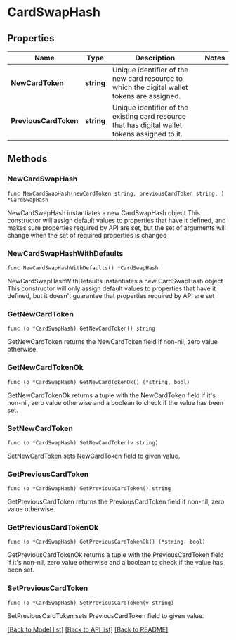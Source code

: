 # CardSwapHash

## Properties

Name | Type | Description | Notes
------------ | ------------- | ------------- | -------------
**NewCardToken** | **string** | Unique identifier of the new card resource to which the digital wallet tokens are assigned. | 
**PreviousCardToken** | **string** | Unique identifier of the existing card resource that has digital wallet tokens assigned to it. | 

## Methods

### NewCardSwapHash

`func NewCardSwapHash(newCardToken string, previousCardToken string, ) *CardSwapHash`

NewCardSwapHash instantiates a new CardSwapHash object
This constructor will assign default values to properties that have it defined,
and makes sure properties required by API are set, but the set of arguments
will change when the set of required properties is changed

### NewCardSwapHashWithDefaults

`func NewCardSwapHashWithDefaults() *CardSwapHash`

NewCardSwapHashWithDefaults instantiates a new CardSwapHash object
This constructor will only assign default values to properties that have it defined,
but it doesn't guarantee that properties required by API are set

### GetNewCardToken

`func (o *CardSwapHash) GetNewCardToken() string`

GetNewCardToken returns the NewCardToken field if non-nil, zero value otherwise.

### GetNewCardTokenOk

`func (o *CardSwapHash) GetNewCardTokenOk() (*string, bool)`

GetNewCardTokenOk returns a tuple with the NewCardToken field if it's non-nil, zero value otherwise
and a boolean to check if the value has been set.

### SetNewCardToken

`func (o *CardSwapHash) SetNewCardToken(v string)`

SetNewCardToken sets NewCardToken field to given value.


### GetPreviousCardToken

`func (o *CardSwapHash) GetPreviousCardToken() string`

GetPreviousCardToken returns the PreviousCardToken field if non-nil, zero value otherwise.

### GetPreviousCardTokenOk

`func (o *CardSwapHash) GetPreviousCardTokenOk() (*string, bool)`

GetPreviousCardTokenOk returns a tuple with the PreviousCardToken field if it's non-nil, zero value otherwise
and a boolean to check if the value has been set.

### SetPreviousCardToken

`func (o *CardSwapHash) SetPreviousCardToken(v string)`

SetPreviousCardToken sets PreviousCardToken field to given value.



[[Back to Model list]](../README.md#documentation-for-models) [[Back to API list]](../README.md#documentation-for-api-endpoints) [[Back to README]](../README.md)


